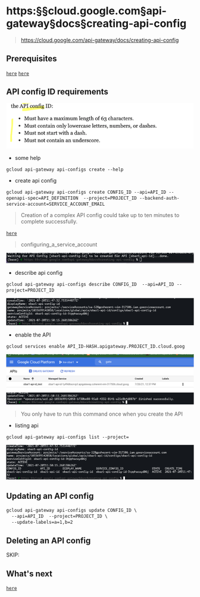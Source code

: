 # https:§§cloud.google.com§api-gateway§docs§creating-api-config
> https://cloud.google.com/api-gateway/docs/creating-api-config


## Prerequisites
[`here`](../https:§§cloud.google.com§api-gateway§docs§openapi-overview/readme.md)
[`here`](../https:§§cloud.google.com§api-gateway§docs§creating-api/readme.md)

## API config ID requirements

![](2021-07-20-08-59-48.png)

* some help
```
gcloud api-gateway api-configs create --help
```

* create api config
```
gcloud api-gateway api-configs create CONFIG_ID --api=API_ID --openapi-spec=API_DEFINITION  --project=PROJECT_ID --backend-auth-service-account=SERVICE_ACCOUNT_EMAIL
```
> Creation of a complex API config could take up to ten minutes to complete successfully.

[`here`](../https:§§cloud.google.com§api-gateway§docs§configure-dev-env/readme.md)
> configuring_a_service_account

![](2021-07-20-13-52-05.png)

* describe api config
```
gcloud api-gateway api-configs describe CONFIG_ID  --api=API_ID --project=PROJECT_ID
```
![](2021-07-20-13-52-55.png)

* enable the API
```
gcloud services enable API_ID-HASH.apigateway.PROJECT_ID.cloud.goog
```
![](2021-07-20-14-07-12.png)
![](2021-07-20-14-07-49.png)

> You only have to run this command once when you create the API

* listing api
```
gcloud api-gateway api-configs list --project=
```
![](2021-07-20-14-11-09.png)

## Updating an API config

```
gcloud api-gateway api-configs update CONFIG_ID \
  --api=API_ID  --project=PROJECT_ID \
  --update-labels=a=1,b=2
```

## Deleting an API config

SKIP:

## What's next

[`here`](../https:§§cloud.google.com§api-gateway§docs§deploying-api/readme.md)
